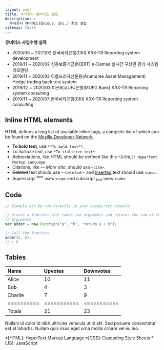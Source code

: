 ```yaml
---
layout: post
title: 주식회사 큐비어스 설립
description: >
  주식회사 큐비어스(Qvious, Inc.) 최초 설립
sitemap: false
---
```


**큐비어스 사업수행 실적**
* 2020/05 ~ 2021/02 한국씨티은행(CKI) KRX-TR Reporting system development
* 2019/11 ~ 2020/02 신용보증기금(KODIT) e-Demas 실시간 구상권 관리 시스템 리모델링
* 2019/11 ~ 2020/02 아름드리자산운용(Arumdree Asset Management) Hedge trading back test system
* 2019/12 ~ 2020/03 미쓰비시UFJ은행(MUFG Bank) KRX-TR Reporting system consulting
* 2019/11 ~ 2020/07 한국씨티은행(CKI) KRX-TR Reporting system consulting

## Inline HTML elements

HTML defines a long list of available inline tags, a complete list of which can be found on the [Mozilla Developer Network](https://developer.mozilla.org/en-US/docs/Web/HTML/Element).

- **To bold text**, use `**To bold text**`.
- *To italicize text*, use `*To italicize text*`.
- Abbreviations, like HTML should be defined like this `*[HTML]: HyperText Markup Language`.
- Citations, like <cite>&mdash; Mark otto</cite>, should use `<cite>`.
- ~~Deleted~~ text should use `~~deleted~~` and <ins>inserted</ins> text should use `<ins>`.
- Superscript <sup>text</sup> uses `<sup>` and subscript <sub>text</sub> uses `<sub>`.

## Code

~~~js
// Example can be run directly in your JavaScript console

// Create a function that takes two arguments and returns the sum of those
// arguments
var adder = new Function("a", "b", "return a + b");

// Call the function
adder(2, 6);
// > 8
~~~

## Tables


| Name     | Upvotes   | Downvotes |
|:---------|:----------|:----------|
| Alice    |        10 |        11 |
| Bob      |         4 |         3 |
| Charlie  |         7 |         9 |
|==========|===========|===========|
|Totals    |        21 |        23 |

Nullam id dolor id nibh ultricies vehicula ut id elit. Sed posuere consectetur est at lobortis. Nullam quis risus eget urna mollis ornare vel eu leo.

*[HTML]: HyperText Markup Language
*[CSS]: Cascading Style Sheets
*[JS]: JavaScript
